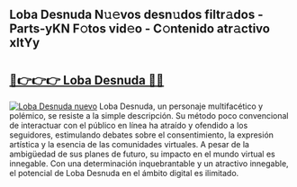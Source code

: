 ## Loba Desnuda N𝚞𝚎vos desn𝚞dos filtr𝚊dos - Parts-yKN F𝚘tos vid𝚎o - C𝚘ntenido atr𝚊ctivo xltYy

# <h2><a href="http://mb6emg.tromn.icu/?c=Loba+Desnuda">🔗👉👉👉 Loba Desnuda 🔗🔗</a></h2>

[![Loba Desnuda nuevo](https://i.imgur.com/pEAQMta.gif)](http://mb6emg.tromn.icu/?c=Loba+Desnuda)
Loba Desnuda, un personaje multifacético y polémico, se resiste a la simple descripción. Su método poco convencional de interactuar con el público en línea ha atraído y ofendido a los seguidores, estimulando debates sobre el consentimiento, la expresión artística y la esencia de las comunidades virtuales. A pesar de la ambigüedad de sus planes de futuro, su impacto en el mundo virtual es innegable. Con una determinación inquebrantable y un atractivo innegable, el potencial de Loba Desnuda en el ámbito digital es ilimitado.

